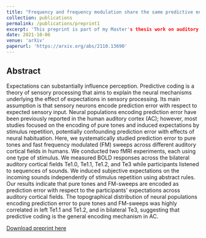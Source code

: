 ```yaml
---
title: "Frequency and frequency modulation share the same predictive encoding mechanisms in human auditory cortex."
collection: publications
permalink: /publications/preprint1
excerpt: 'This preprint is part of my Master's thesis work on auditory processing.'
date: 2021-10-06
venue: 'arXiv'
paperurl: 'https://arxiv.org/abs/2110.13690'
---
```

## Abstract
Expectations can substantially influence perception. Predictive coding is a theory of sensory processing that aims to explain the neural mechanisms underlying the effect of expectations in sensory processing. Its main assumption is that sensory neurons encode prediction error with respect to expected sensory input. Neural populations encoding prediction error have been previously reported in the human auditory cortex (AC); however, most studies focused on the encoding of pure tones and induced expectations by stimulus repetition, potentially confounding prediction error with effects of neural habituation. Here, we systematically studied prediction error to pure tones and fast frequency modulated (FM) sweeps across different auditory cortical fields in humans. We conducted two fMRI experiments, each using one type of stimulus. We measured BOLD responses across the bilateral auditory cortical fields Te1.0, Te1.1, Te1.2, and Te3 while participants listened to sequences of sounds. We induced subjective expectations on the incoming sounds independently of stimulus repetition using abstract rules. Our results indicate that pure tones and FM-sweeps are encoded as prediction error with respect to the participants' expectations across auditory cortical fields. The topographical distribution of neural populations encoding prediction error to pure tones and FM-sweeps was highly correlated in left Te1.1 and Te1.2, and in bilateral Te3, suggesting that predictive coding is the general encoding mechanism in AC.

[Download preprint here](https://arxiv.org/pdf/2110.13690.pdf)
